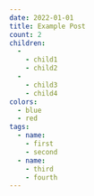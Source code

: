 ```yaml
---
date: 2022-01-01
title: Example Post
count: 2
children:
  -
    - child1
    - child2
  -
    - child3
    - child4
colors:
  - blue
  - red
tags:
  - name:
    - first
    - second
  - name:
    - third
    - fourth
---
```

